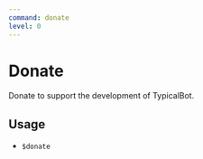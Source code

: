 ```yaml
---
command: donate
level: 0
---
```


# Donate

Donate to support the development of TypicalBot.

## Usage

 - `$donate`